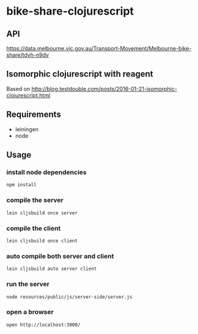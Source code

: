# bike-share-clojurescript

## API

https://data.melbourne.vic.gov.au/Transport-Movement/Melbourne-bike-share/tdvh-n9dv

## Isomorphic clojurescript with reagent

Based on http://blog.testdouble.com/posts/2016-01-21-isomorphic-clojurescript.html

## Requirements
- leiningen
- node

## Usage

### install node dependencies
`npm install`

### compile the server
`lein cljsbuild once server`

### compile the client
`lein cljsbuild once client`

### auto compile both server and client
`lein cljsbuild auto server client`

### run the server
`node resources/public/js/server-side/server.js`

### open a browser
`open http://localhost:3000/`
